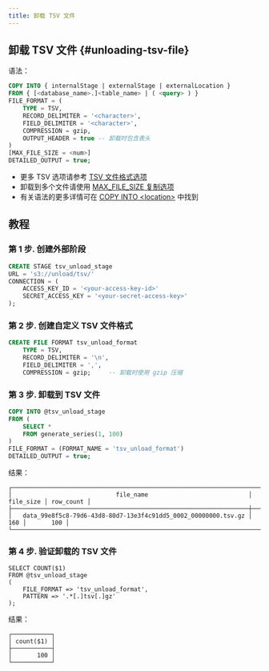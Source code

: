 ```yaml
---
title: 卸载 TSV 文件
---
```


## 卸载 TSV 文件 {#unloading-tsv-file}

语法：
```sql
COPY INTO { internalStage | externalStage | externalLocation }
FROM { [<database_name>.]<table_name> | ( <query> ) }
FILE_FORMAT = (
    TYPE = TSV,
    RECORD_DELIMITER = '<character>', 
    FIELD_DELIMITER = '<character>',
    COMPRESSION = gzip,
    OUTPUT_HEADER = true -- 卸载时包含表头
)
[MAX_FILE_SIZE = <num>]
DETAILED_OUTPUT = true;
```

- 更多 TSV 选项请参考 [TSV 文件格式选项](/sql/sql-reference/file-format-options#tsv-options)
- 卸载到多个文件请使用 [MAX_FILE_SIZE 复制选项](/sql/sql-commands/dml/dml-copy-into-location#copyoptions)
- 有关语法的更多详情可在 [COPY INTO <location\>](/sql/sql-commands/dml/dml-copy-into-location) 中找到

## 教程

### 第 1 步. 创建外部阶段

```sql
CREATE STAGE tsv_unload_stage 
URL = 's3://unload/tsv/' 
CONNECTION = (
    ACCESS_KEY_ID = '<your-access-key-id>' 
    SECRET_ACCESS_KEY = '<your-secret-access-key>'
);
```

### 第 2 步. 创建自定义 TSV 文件格式

```sql
CREATE FILE FORMAT tsv_unload_format 
    TYPE = TSV,
    RECORD_DELIMITER = '\n',
    FIELD_DELIMITER = ',',
    COMPRESSION = gzip;     -- 卸载时使用 gzip 压缩
```

### 第 3 步. 卸载到 TSV 文件

```sql
COPY INTO @tsv_unload_stage 
FROM (
    SELECT * 
    FROM generate_series(1, 100)
) 
FILE_FORMAT = (FORMAT_NAME = 'tsv_unload_format')
DETAILED_OUTPUT = true;
```

结果：
```text
┌──────────────────────────────────────────────────────────────────────────────────────────┐
│                             file_name                            │ file_size │ row_count │
├──────────────────────────────────────────────────────────────────┼───────────┼───────────┤
│   data_99e8f5c8-79d6-43d8-80d7-13e3f4c91dd5_0002_00000000.tsv.gz │       160 │       100 │
└──────────────────────────────────────────────────────────────────────────────────────────┘
```

### 第 4 步. 验证卸载的 TSV 文件

```
SELECT COUNT($1)
FROM @tsv_unload_stage
(
    FILE_FORMAT => 'tsv_unload_format',
    PATTERN => '.*[.]tsv[.]gz'
);
```

结果：
```text
┌───────────┐
│ count($1) │
├───────────┤
│       100 │
└───────────┘
```